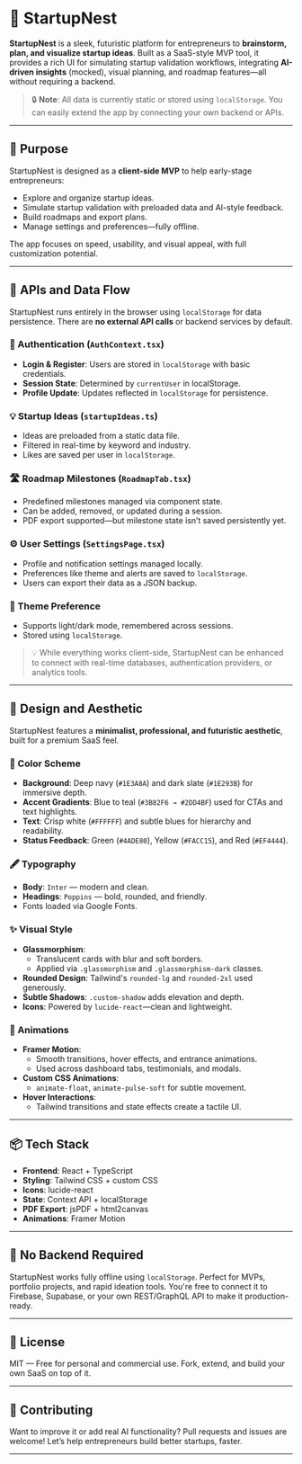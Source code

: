# 🚀 StartupNest

**StartupNest** is a sleek, futuristic platform for entrepreneurs to **brainstorm, plan, and visualize startup ideas**. Built as a SaaS-style MVP tool, it provides a rich UI for simulating startup validation workflows, integrating **AI-driven insights** (mocked), visual planning, and roadmap features—all without requiring a backend.

> 🔒 **Note**: All data is currently static or stored using `localStorage`. You can easily extend the app by connecting your own backend or APIs.

---

## 🎯 Purpose

StartupNest is designed as a **client-side MVP** to help early-stage entrepreneurs:
- Explore and organize startup ideas.
- Simulate startup validation with preloaded data and AI-style feedback.
- Build roadmaps and export plans.
- Manage settings and preferences—fully offline.

The app focuses on speed, usability, and visual appeal, with full customization potential.

---

## 🔧 APIs and Data Flow

StartupNest runs entirely in the browser using `localStorage` for data persistence. There are **no external API calls** or backend services by default.

### 🛂 Authentication (`AuthContext.tsx`)
- **Login & Register**: Users are stored in `localStorage` with basic credentials.
- **Session State**: Determined by `currentUser` in localStorage.
- **Profile Update**: Updates reflected in `localStorage` for persistence.

### 💡 Startup Ideas (`startupIdeas.ts`)
- Ideas are preloaded from a static data file.
- Filtered in real-time by keyword and industry.
- Likes are saved per user in `localStorage`.

### 🛣️ Roadmap Milestones (`RoadmapTab.tsx`)
- Predefined milestones managed via component state.
- Can be added, removed, or updated during a session.
- PDF export supported—but milestone state isn’t saved persistently yet.

### ⚙️ User Settings (`SettingsPage.tsx`)
- Profile and notification settings managed locally.
- Preferences like theme and alerts are saved to `localStorage`.
- Users can export their data as a JSON backup.

### 🌙 Theme Preference
- Supports light/dark mode, remembered across sessions.
- Stored using `localStorage`.

> 💡 While everything works client-side, StartupNest can be enhanced to connect with real-time databases, authentication providers, or analytics tools.

---

## 🎨 Design and Aesthetic

StartupNest features a **minimalist, professional, and futuristic aesthetic**, built for a premium SaaS feel.

### 🌈 Color Scheme
- **Background**: Deep navy (`#1E3A8A`) and dark slate (`#1E293B`) for immersive depth.
- **Accent Gradients**: Blue to teal (`#3B82F6 → #2DD4BF`) used for CTAs and text highlights.
- **Text**: Crisp white (`#FFFFFF`) and subtle blues for hierarchy and readability.
- **Status Feedback**: Green (`#4ADE80`), Yellow (`#FACC15`), and Red (`#EF4444`).

### 🖋️ Typography
- **Body**: `Inter` — modern and clean.
- **Headings**: `Poppins` — bold, rounded, and friendly.
- Fonts loaded via Google Fonts.

### ✨ Visual Style
- **Glassmorphism**:
  - Translucent cards with blur and soft borders.
  - Applied via `.glassmorphism` and `.glassmorphism-dark` classes.
- **Rounded Design**: Tailwind's `rounded-lg` and `rounded-2xl` used generously.
- **Subtle Shadows**: `.custom-shadow` adds elevation and depth.
- **Icons**: Powered by `lucide-react`—clean and lightweight.

### 🎥 Animations
- **Framer Motion**:
  - Smooth transitions, hover effects, and entrance animations.
  - Used across dashboard tabs, testimonials, and modals.
- **Custom CSS Animations**:
  - `animate-float`, `animate-pulse-soft` for subtle movement.
- **Hover Interactions**:
  - Tailwind transitions and state effects create a tactile UI.

---

## 📦 Tech Stack

- **Frontend**: React + TypeScript
- **Styling**: Tailwind CSS + custom CSS
- **Icons**: lucide-react
- **State**: Context API + localStorage
- **PDF Export**: jsPDF + html2canvas
- **Animations**: Framer Motion

---

## 🚫 No Backend Required

StartupNest works fully offline using `localStorage`. Perfect for MVPs, portfolio projects, and rapid ideation tools. You're free to connect it to Firebase, Supabase, or your own REST/GraphQL API to make it production-ready.

---

## 📜 License

MIT — Free for personal and commercial use. Fork, extend, and build your own SaaS on top of it.

---

## 🙌 Contributing

Want to improve it or add real AI functionality? Pull requests and issues are welcome! Let’s help entrepreneurs build better startups, faster.

---